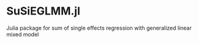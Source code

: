 # SuSiEGLMM.jl
Julia package for sum of single effects regression with generalized linear mixed model
